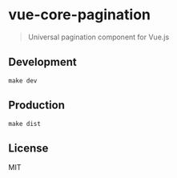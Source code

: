 # vue-core-pagination
> Universal pagination component for Vue.js

## Development

```shell
make dev
```

## Production
```
make dist
```

## License
MIT
